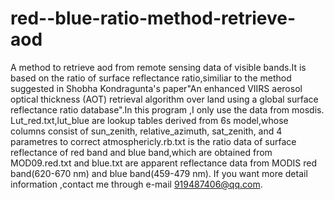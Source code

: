 # red--blue-ratio-method-retrieve-aod
A method to retrieve aod from remote sensing data of visible bands.It is based on the ratio of  surface reflectance ratio,similiar to the method suggested in Shobha Kondragunta's paper"An enhanced VIIRS aerosol optical thickness (AOT) retrieval algorithm over land using a global surface reflectance ratio database".In this program ,I only use the data from mosdis.
Lut_red.txt,lut_blue are lookup tables derived from 6s model,whose columns consist of sun_zenith, relative_azimuth, sat_zenith, and 4 parametres to correct atmosphericly.rb.txt is the ratio data of surface reflectance of red band and blue band,which are obtained from MOD09.red.txt and blue.txt are apparent reflectance data from MODIS red band(620-670 nm)  and blue band(459-479 nm).
If you want more detail information ,contact me through e-mail 919487406@qq.com.
